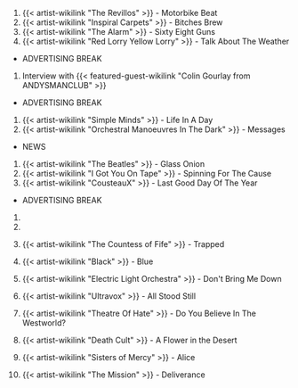 1. {{< artist-wikilink "The Revillos" >}} - Motorbike Beat
2. {{< artist-wikilink "Inspiral Carpets" >}} - Bitches Brew
3. {{< artist-wikilink "The Alarm" >}} - Sixty Eight Guns
4. {{< artist-wikilink "Red Lorry Yellow Lorry" >}} - Talk About The Weather

- ADVERTISING BREAK

1. Interview with {{< featured-guest-wikilink "Colin Gourlay from ANDYSMANCLUB" >}}

- ADVERTISING BREAK

1. {{< artist-wikilink "Simple Minds" >}} - Life In A Day
2. {{< artist-wikilink "Orchestral Manoeuvres In The Dark" >}} - Messages

- NEWS

1. {{< artist-wikilink "The Beatles" >}} - Glass Onion 
2. {{< artist-wikilink "I Got You On Tape" >}} - Spinning For The Cause
3. {{< artist-wikilink "CousteauX" >}} - Last Good Day Of The Year

- ADVERTISING BREAK

1. 
2. 
3. {{< artist-wikilink "The Countess of Fife" >}} - Trapped
4. {{< artist-wikilink "Black" >}} - Blue
5. {{< artist-wikilink "Electric Light Orchestra" >}} - Don't Bring Me Down



1. {{< artist-wikilink "Ultravox" >}} - All Stood Still
2. {{< artist-wikilink "Theatre Of Hate" >}} - Do You Believe In The Westworld? 
3. {{< artist-wikilink "Death Cult" >}} - A Flower in the Desert
4. {{< artist-wikilink "Sisters of Mercy" >}} - Alice
5. {{< artist-wikilink "The Mission" >}} - Deliverance
